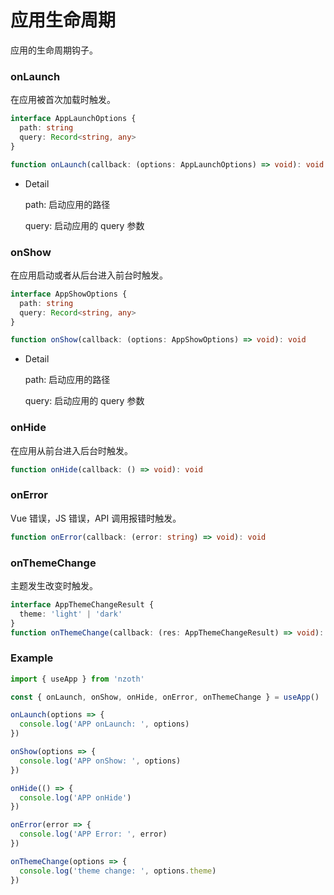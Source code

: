 # 应用生命周期

应用的生命周期钩子。

### onLaunch

在应用被首次加载时触发。

```ts
interface AppLaunchOptions {
  path: string
  query: Record<string, any>
}

function onLaunch(callback: (options: AppLaunchOptions) => void): void
```

- Detail

  path: 启动应用的路径

  query: 启动应用的 query 参数

### onShow

在应用启动或者从后台进入前台时触发。

```ts
interface AppShowOptions {
  path: string
  query: Record<string, any>
}

function onShow(callback: (options: AppShowOptions) => void): void
```

- Detail

  path: 启动应用的路径

  query: 启动应用的 query 参数

### onHide

在应用从前台进入后台时触发。

```ts
function onHide(callback: () => void): void
```

### onError

Vue 错误，JS 错误，API 调用报错时触发。

```ts
function onError(callback: (error: string) => void): void
```

### onThemeChange

主题发生改变时触发。

```ts
interface AppThemeChangeResult {
  theme: 'light' | 'dark'
}
function onThemeChange(callback: (res: AppThemeChangeResult) => void): void
```

### Example

```ts
import { useApp } from 'nzoth'

const { onLaunch, onShow, onHide, onError, onThemeChange } = useApp()

onLaunch(options => {
  console.log('APP onLaunch: ', options)
})

onShow(options => {
  console.log('APP onShow: ', options)
})

onHide(() => {
  console.log('APP onHide')
})

onError(error => {
  console.log('APP Error: ', error)
})

onThemeChange(options => {
  console.log('theme change: ', options.theme)
})
```
